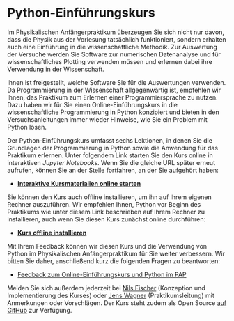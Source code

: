 # Python-Einführungskurs

Im Physikalischen Anfängerpraktikum überzeugen Sie sich nicht nur davon, dass die Physik aus der Vorlesung tatsächlich funktioniert, sondern erhalten auch eine Einführung in die wissenschaftliche Methodik. Zur Auswertung der Versuche werden Sie Software zur numerischen Datenanalyse und für wissenschaftliches Plotting verwenden müssen und erlernen dabei ihre Verwendung in der Wissenschaft.

Ihnen ist freigestellt, welche Software Sie für die Auswertungen verwenden. Da Programmierung in der Wissenschaft allgegenwärtig ist, empfehlen wir Ihnen, das Praktikum zum Erlernen einer Programmiersprache zu nutzen. Dazu haben wir für Sie einen Online-Einführungskurs in die wissenschaftliche Programmierung in Python konzipiert und bieten in den Versuchsanleitungen immer wieder Hinweise, wie Sie ein Problem mit Python lösen.

Der Python-Einführungskurs umfasst sechs Lektionen, in denen Sie die Grundlagen der Programmierung in Python sowie die Anwendung für das Praktikum erlernen. Unter folgendem Link starten Sie den Kurs online in interaktiven _Jupyter Notebooks_. Wenn Sie die gleiche URL später erneut aufrufen, können Sie an der Stelle fortfahren, an der Sie aufgehört haben:

- [**Interaktive Kursmaterialien online starten**](https://mybinder.org/v2/gh/nilsleiffischer/python-course/deploy?filepath=index.ipynb)

Sie können den Kurs auch offline installieren, um ihn auf Ihrem eigenen Rechner auszuführen. Wir empfehlen Ihnen, Python vor Beginn des Praktikums wie unter diesem Link beschrieben auf Ihrem Rechner zu installieren, auch wenn Sie diesen Kurs zunächst online durchführen:

- [**Kurs offline installieren**](http://nbviewer.jupyter.org/github/nilsleiffischer/python-course/blob/master/setup.ipynb)

Mit Ihrem Feedback können wir diesen Kurs und die Verwendung von Python im Physikalischen Anfängerpraktikum für Sie weiter verbessern. Wir bitten Sie daher, anschließend kurz die folgenden Fragen zu beantworten:

- [Feedback zum Online-Einführungskurs und Python im PAP](https://goo.gl/forms/nvuPvEOCP1CMrp5X2)

Melden Sie sich außerdem jederzeit bei [Nils Fischer](http://nilsleiffischer.de) (Konzeption und Implementierung des Kurses) oder [Jens Wagner](http://www.physi.uni-heidelberg.de/Einrichtungen/AP/) (Praktikumsleitung) mit Anmerkungen oder Vorschlägen. Der Kurs steht zudem als Open Source [auf GitHub](https://github.com/nilsleiffischer/python-course) zur Verfügung.
